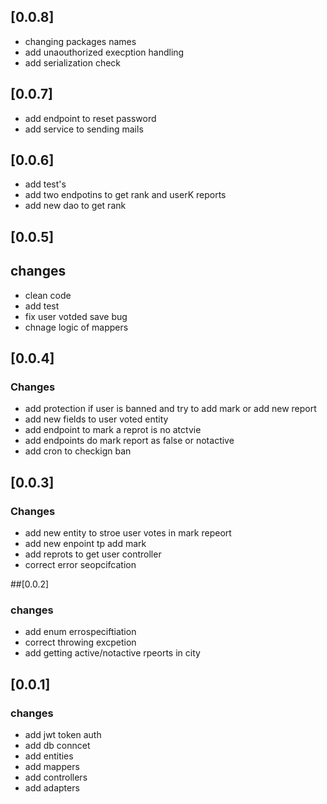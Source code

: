 
## [0.0.8]
- changing packages names 
- add unaouthorized  execption handling  
- add serialization check 

## [0.0.7]
- add endpoint to reset password 
- add service to sending mails 

## [0.0.6]
- add test's 
- add two endpotins to get rank and userK reports 
- add new dao to get rank 


## [0.0.5]
## changes 
- clean code 
- add test
- fix user votded save bug 
- chnage logic of mappers 


## [0.0.4]
### Changes
- add protection if user is banned and try to add mark or add new report 
- add new fields to user voted entity
- add endpoint to mark a reprot is no atctvie
- add endpoints do mark report as false or notactive
- add cron to checkign ban 

## [0.0.3]
### Changes 
- add new entity to stroe user votes in mark repeort
- add new enpoint tp add mark
- add reprots to get user controller 
- correct  error seopcifcation 


##[0.0.2]
### changes
- add enum errospeciftiation 
- correct throwing excpetion 
- add getting active/notactive rpeorts in city 


## [0.0.1]
### changes
- add jwt token auth 
- add db conncet
- add entities
- add mappers 
- add controllers 
- add adapters 